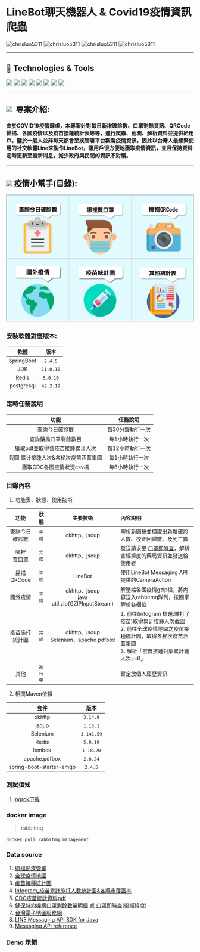 # LineBot聊天機器人 & Covid19疫情資訊爬蟲

<div>
 <img src="https://komarev.com/ghpvc/?username=chrisluo5311&label=Profile%20views&color=red&style=flat" alt="chrisluo5311" />
 <img src="https://img.shields.io/github/v/tag/chrisluo5311/LineBot" alt="chrisluo5311" />
 <img src="https://img.shields.io/github/languages/code-size/chrisluo5311/LineBot" alt="chrisluo5311" />
 <img src="https://img.shields.io/github/commit-activity/m/chrisluo5311/LineBot" alt="chrisluo5311" />
 </div> 
 
 ---
 
 <h2 > 🔧 Technologies & Tools </h2>
 <div >
 <img src="https://img.shields.io/badge/Java-ED8B00?style=for-the-badge&logo=java&logoColor=white" />
   <img src="https://img.shields.io/badge/Hibernate-59666C?style=for-the-badge&logo=Hibernate&logoColor=white" />
   <img src="https://img.shields.io/badge/Spring_Boot-F2F4F9?style=for-the-badge&logo=spring-boot" />
   <img src="https://img.shields.io/badge/Selenium-43B02A?style=for-the-badge&logo=Selenium&logoColor=white" />
   <img src="https://img.shields.io/badge/-linebot-brightgreen?style=for-the-badge&logo=line&logoColor=white" />
   <img src="https://img.shields.io/badge/PostgreSQL-316192?style=for-the-badge&logo=postgresql&logoColor=white" />
   <img src="https://img.shields.io/badge/rabbitmq-%23FF6600.svg?&style=for-the-badge&logo=rabbitmq&logoColor=white" />
  <img src="https://img.shields.io/badge/redis-%23DD0031.svg?&style=for-the-badge&logo=redis&logoColor=white" />
  </div>
 
 ---
 
 <h2 ><img src="https://img.icons8.com/office/30/000000/training.png"/> &nbsp專案介紹: </h2>
 
#### 由於COVID19疫情肆虐，本專案針對每日新增確診數、口罩剩餘資訊、QRCode掃描、各國疫情以及疫苗接踵統計表等等，進行爬蟲、截圖、解析資料並提供給用戶。鑒於一般人並非每天都會至疾管署平台觀看疫情資訊，因此以台灣人最頻繁使用的社交軟體Line來製作LineBot，讓用戶很方便地獲取疫情資訊，並且保持資料定時更新至最新消息，減少政府與民間的資訊不對稱。 
 
 ---
 
<h2 ><img src="https://img.icons8.com/offices/30/000000/content.png"/>&nbsp疫情小幫手(目錄):</h2>

![目錄](https://github.com/chrisluo5311/LineBot/blob/master/src/main/resources/static/menufinal.jpg "line bot richmenu")

### 安裝軟體對應版本:
|  軟體  |  版本  |  
|:------:|:--------:|
|  SpringBoot  | `2.4.5`   | 
|  JDK  | `11.0.10`   | 
|  Redis  | `5.0.10`   | 
|  postgresql  | `42.2.19`  | 

### 定時任務說明

|  功能  |  任務說明  |
|:------:|:--------:|
|  查詢今日確診數   | 每30分鐘執行一次  |
|  查詢藥局口罩剩餘數目   | 每1小時執行一次  |
|  獲取pdf並取得各疫苗接踵累计人次   | 每12小時執行一次 |
|  截圖:累计接踵人次&各梯次疫苗涵蓋率圖  | 每1小時執行一次 |
|  獲取CDC各國疫情狀況csv檔  | 每6小時執行一次 |

### 目錄內容 
1. 功能表、狀態、使用技術 

|  功能  | 狀態 | 主要技術 | 內容說明 |
|:------:|:------------:|:------------:| :----------|
|  查詢今日<br>確診數  | `完成` | okhttp、jsoup | 解析新聞稿並擷取出新增確診人數、校正回歸數、及死亡數  |
|  哪裡<br>買口罩  | `完成` | okhttp、jsoup | 發送請求至 [口罩即時查](https://wenyo.github.io/maskmap/ "口罩即時查")，解析含經緯度的藥局資訊並發送給使用者  |
|  掃描QRCode  | `完成` | LineBot | 使用LineBot Messaging API提供的CameraAction  |
|  國外疫情  | `完成` | okhttp、jsoup<br>java util.zip(GZIPInputStream) |  解壓縮各國疫情gzip檔，將內容送入rabbitmq隊列，按國家解析各欄位  |
|  疫苗施打<br>統計圖  | `完成` | okhttp、jsoup<br>Selenium、apache pdfbox |  1. 前往(infogram 標題:誰打了疫苗)取得累计接踵人次截圖<br> 2. 前往全球疫情地圖之疫苗接種統計圖，取得各梯次疫苗涵蓋率圖<br> 3. 解析「疫苗接踵對象累計種人次.pdf」 |
|  其他  | `進行中` |  | 暫定放個人履歷資訊 |

2. 相關Maven依賴 

|  套件  |  版本  |
|:------:|:--------:|
|  okhttp  | `3.14.9` |
|  jsoup  | `1.13.1` |  
| Selenium | `3.141.59` |  
|  Redis  | `5.0.10` |  
|  lombok  | `1.18.20` |  
|  apache.pdfbox  | `2.0.24` |  
|  spring-boot-starter-amqp  | `2.4.5` |

### 測試須知
1. [ngrok下載](https://ngrok.com/download "ngrok")

### docker image
> rabbitmq
```
docker pull rabbitmq:management
```

### Data source
1. [衛福部疾管署](https://www.cdc.gov.tw/ "link") 
2. [全球疫情地圖](https://covid-19.nchc.org.tw/dt_owl.php?dt_name=3 "全球疫情地圖")
3. [疫苗接種統計圖](https://covid-19.nchc.org.tw/dt_002-csse_covid_19_daily_reports_vaccine_city2.php "疫苗接種統計圖")
4. [Infogram_疫苗累計施打人數統計圖&各縣市覆蓋率](https://infogram.com/f25f5a66-bd5e-4272-b4b4-be1258a276a8 "疫苗統計圖")
5. [CDC疫苗統計資料pdf](https://www.cdc.gov.tw/Category/Page/9jFXNbCe-sFK9EImRRi2Og "疫苗統計pdf")
6. [健保特約機構口罩剩餘數量明細](https://data.gov.tw/dataset/116285 "口罩link") 或 [口罩即時查](https://wenyo.github.io/maskmap/ "口罩即時查")(帶經緯度)
7. [台灣電子地圖服務網](https://www.map.com.tw/ "台灣電子地圖服務網")
8. [LINE Messaging API SDK for Java](https://github.com/line/line-bot-sdk-java "LineBot API SDK")
9. [Messaging API reference](https://developers.line.biz/en/reference/messaging-api/ "LineBot API 文件")

### Demo 示範

